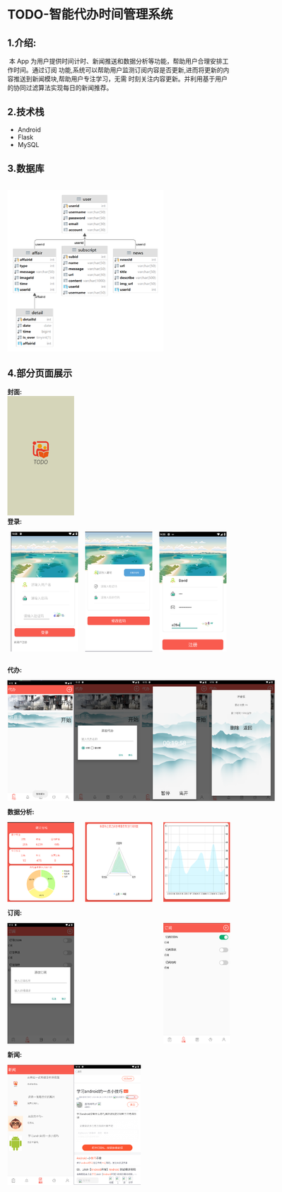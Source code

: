 # TODO-智能代办时间管理系统

## 1.介绍:

​	本 App 为用户提供时间计时、新闻推送和数据分析等功能，帮助用户合理安排工作时间。通过订阅 功能,系统可以帮助用户监测订阅内容是否更新,进而将更新的内容推送到新闻模块,帮助用户专注学习，无需 时刻关注内容更新。并利用基于用户的协同过滤算法实现每日的新闻推荐。

## 2.技术栈

* Android
* Flask
* MySQL

## 3.数据库
<br/>
<img src="./fig/数据库.png" style="width: 70%; height: auto;" />

## 4.部分页面展示
**封面:**
<br/>
<img src="./fig/封面.png" style="width: 30%; height: auto;" />
<br/> 
**登录:**
<div style="display: flex; justify-content: space-around;">
    <img src="./fig/登录.png" style="width: 30%; height: auto;" alt="登录">
    <img src="./fig/找回密码.png" style="width: 30%; height: auto;" alt="找回密码">
    <img src="./fig/注册.png" style="width: 30%; height: auto;" alt="注册">
</div>
<br/>

**代办:**
<br/>
<div style="display: flex; justify-content: space-between;">
    <img src="./fig/代办.png" style="width: 30%; height: auto;" alt="代办">
    <img src="./fig/添加代办.png" style="width: 30%; height: auto;" alt="添加代办">
    <img src="./fig/开启代办.png" style="width: 30%; height: auto;" alt="开启代办">
    <img src="./fig/查看代办详情.png" style="width: 30%; height: auto;" alt="查看代办详情">
</div>

**数据分析:**
<br/>
<div style="display: flex; justify-content: space-between;">
    <img src="./fig/饼图.png" style="width: 30%; height: auto;" alt="饼图">
    <img src="./fig/雷达图.png" style="width: 30%; height: auto;" alt="雷达图">
    <img src="./fig/折线图.png" style="width: 30%; height: auto;" alt="折线图">
</div>

**订阅:**
<br/>
<div style="display: flex; justify-content: space-between;">
    <img src="./fig/添加订阅.png" style="width: 30%; height: auto;" alt="添加订阅">
    <img src="./fig/开启订阅.png" style="width: 30%; height: auto;" alt="开启订阅">
</div>

**新闻:**
<br/>
<div style="display: flex;">
    <img src="./fig/新闻界面.png" style="width: 30%; height: auto;" alt="新闻页面">
    <img src="./fig/查看新闻.png" style="width: 30%; height: auto;" alt="查看新闻">
</div>


